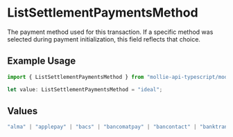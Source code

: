 # ListSettlementPaymentsMethod

The payment method used for this transaction. If a specific method was selected during payment initialization,
this field reflects that choice.

## Example Usage

```typescript
import { ListSettlementPaymentsMethod } from "mollie-api-typescript/models/operations";

let value: ListSettlementPaymentsMethod = "ideal";
```

## Values

```typescript
"alma" | "applepay" | "bacs" | "bancomatpay" | "bancontact" | "banktransfer" | "belfius" | "billie" | "blik" | "creditcard" | "directdebit" | "eps" | "giftcard" | "ideal" | "in3" | "kbc" | "klarna" | "mbway" | "multibanco" | "mybank" | "payconiq" | "paypal" | "paysafecard" | "pointofsale" | "przelewy24" | "riverty" | "satispay" | "swish" | "trustly" | "twint" | "voucher"
```